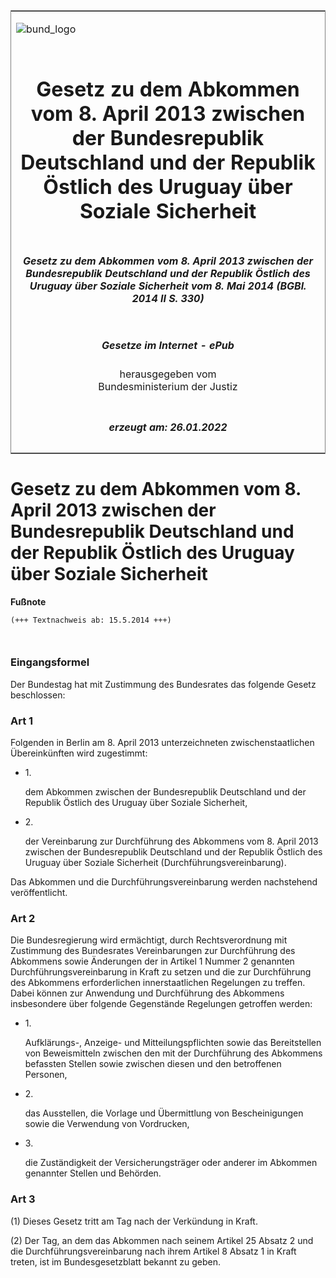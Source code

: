 <span id="DECKBLATT.html"></span>

<table border="0" frame="border" width="100%">

<tr valign="top">

<td align="left">

![bund\_logo](BfJ_2021_Web_de_de.gif)

</td>

<td align="right">

 

</td>

</tr>

<tr align="center" valign="middle">

<td colspan="2">

# Gesetz zu dem Abkommen vom 8. April 2013 zwischen der Bundesrepublik Deutschland und der Republik Östlich des Uruguay über Soziale Sicherheit

</td>

</tr>

<tr align="center" valign="middle">

<td colspan="2">

##### Gesetz zu dem Abkommen vom 8. April 2013 zwischen der Bundesrepublik Deutschland und der Republik Östlich des Uruguay über Soziale Sicherheit vom 8. Mai 2014 (BGBl. 2014 II S. 330)

</td>

</tr>

<tr align="center" valign="middle">

<td colspan="2">

  
  

##### Gesetze im Internet - ePub  
  
herausgegeben vom  
Bundesministerium der Justiz

</td>

</tr>

<tr align="center" valign="bottom">

<td colspan="2">

  
  

##### erzeugt am: 26.01.2022

</td>

</tr>

</table>

<span id="BJNR033020014.html"></span>

# Gesetz zu dem Abkommen vom 8. April 2013 zwischen der Bundesrepublik Deutschland und der Republik Östlich des Uruguay über Soziale Sicherheit

<div>

  
**Fußnote**

<div class="jnhtml">

<div>

<div class="jurAbsatz">

  

``` 
(+++ Textnachweis ab: 15.5.2014 +++)

 
```

</div>

</div>

</div>

</div>

<span id="BJNR033020014BJNE000100000.html"></span>

### Eingangsformel  

<div>

<div class="jnhtml">

<div>

<div class="jurAbsatz">

Der Bundestag hat mit Zustimmung des Bundesrates das folgende Gesetz
beschlossen:

</div>

</div>

</div>

</div>

<span id="BJNR033020014BJNE000200000.html"></span>

### Art 1  

<div>

<div class="jnhtml">

<div>

<div class="jurAbsatz">

Folgenden in Berlin am 8. April 2013 unterzeichneten zwischenstaatlichen
Übereinkünften wird zugestimmt:

  - 1\.
    
    <div style="">
    
    dem Abkommen zwischen der Bundesrepublik Deutschland und der
    Republik Östlich des Uruguay über Soziale Sicherheit,
    
    </div>

  - 2\.
    
    <div style="">
    
    der Vereinbarung zur Durchführung des Abkommens vom 8. April 2013
    zwischen der Bundesrepublik Deutschland und der Republik Östlich des
    Uruguay über Soziale Sicherheit (Durchführungsvereinbarung).
    
    </div>

</div>

<div class="jurAbsatz">

Das Abkommen und die Durchführungsvereinbarung werden nachstehend
veröffentlicht.

</div>

</div>

</div>

</div>

<span id="BJNR033020014BJNE000300000.html"></span>

### Art 2  

<div>

<div class="jnhtml">

<div>

<div class="jurAbsatz">

Die Bundesregierung wird ermächtigt, durch Rechtsverordnung mit
Zustimmung des Bundesrates Vereinbarungen zur Durchführung des Abkommens
sowie Änderungen der in Artikel 1 Nummer 2 genannten
Durchführungsvereinbarung in Kraft zu setzen und die zur Durchführung
des Abkommens erforderlichen innerstaatlichen Regelungen zu treffen.
Dabei können zur Anwendung und Durchführung des Abkommens insbesondere
über folgende Gegenstände Regelungen getroffen werden:

  - 1\.
    
    <div style="">
    
    Aufklärungs-, Anzeige- und Mitteilungspflichten sowie das
    Bereitstellen von Beweismitteln zwischen den mit der Durchführung
    des Abkommens befassten Stellen sowie zwischen diesen und den
    betroffenen Personen,
    
    </div>

  - 2\.
    
    <div style="">
    
    das Ausstellen, die Vorlage und Übermittlung von Bescheinigungen
    sowie die Verwendung von Vordrucken,
    
    </div>

  - 3\.
    
    <div style="">
    
    die Zuständigkeit der Versicherungsträger oder anderer im Abkommen
    genannter Stellen und Behörden.
    
    </div>

</div>

</div>

</div>

</div>

<span id="BJNR033020014BJNE000400000.html"></span>

### Art 3  

<div>

<div class="jnhtml">

<div>

<div class="jurAbsatz">

(1) Dieses Gesetz tritt am Tag nach der Verkündung in Kraft.

</div>

<div class="jurAbsatz">

(2) Der Tag, an dem das Abkommen nach seinem Artikel 25 Absatz 2 und die
Durchführungsvereinbarung nach ihrem Artikel 8 Absatz 1 in Kraft treten,
ist im Bundesgesetzblatt bekannt zu geben.

</div>

</div>

</div>

</div>
